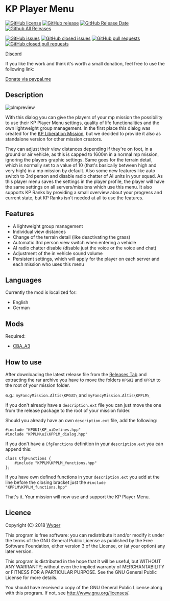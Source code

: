 # KP Player Menu
[![GitHub license](https://img.shields.io/github/license/KillahPotatoes/KP-PLM.svg)](https://github.com/KillahPotatoes/KP-PLM/blob/master/LICENSE)
[![GitHub release](https://img.shields.io/github/release/KillahPotatoes/KP-PLM.svg)](https://github.com/KillahPotatoes/KP-PLM/releases)
[![GitHub Release Date](https://img.shields.io/github/release-date/KillahPotatoes/KP-PLM.svg)](https://github.com/KillahPotatoes/KP-PLM/releases)
[![Github All Releases](https://img.shields.io/github/downloads/KillahPotatoes/KP-PLM/total.svg)](https://github.com/KillahPotatoes/KP-PLM)

[![GitHub issues](https://img.shields.io/github/issues-raw/KillahPotatoes/KP-PLM.svg)](https://github.com/KillahPotatoes/KP-PLM/issues)
[![GitHub closed issues](https://img.shields.io/github/issues-closed-raw/KillahPotatoes/KP-PLM.svg)](https://github.com/KillahPotatoes/KP-PLM/issues?q=is%3Aissue+is%3Aclosed)
[![GitHub pull requests](https://img.shields.io/github/issues-pr-raw/KillahPotatoes/KP-PLM.svg)](https://github.com/KillahPotatoes/KP-PLM/pulls)
[![GitHub closed pull requests](https://img.shields.io/github/issues-pr-closed-raw/KillahPotatoes/KP-PLM.svg)](https://github.com/KillahPotatoes/KP-PLM/pulls?q=is%3Apr+is%3Aclosed)

[Discord](https://discord.gg/fjSPn8t)

If you like the work and think it's worth a small donation, feel free to use the following link:

[Donate via paypal.me](https://www.paypal.me/wyqer)

## Description
![plmpreview](https://user-images.githubusercontent.com/3811977/43684198-e4824120-989b-11e8-8261-26332fecd2e4.png)

With this dialog you can give the players of your mp mission the possibility to use their KP Player Menu settings, quality of life functionalities and the own lightweight group management. In the first place this dialog was created for the [KP Liberation Mission](https://github.com/KillahPotatoes/KP-Liberation), but we decided to provide it also as standalone version for other mission creators.

They can adjust their view distances depending if they're on foot, in a ground or air vehicle, as this is capped to 1600m in a normal mp mission, ignoring the players graphic settings. Same goes for the terrain detail, which is normally set to a value of 10 (that's basically between high and very high) in a mp mission by default. Also some new features like auto switch to 3rd person and disable radio chatter of AI units in your squad. As this player menu saves the settings in the player profile, the player will have the same settings on all servers/missions which use this menu. It also supports KP Ranks by providing a small overview about your progress and current state, but KP Ranks isn't needed at all to use the features.

## Features
* A lightweight group management
* Individual view distances
* Change of the terrain detail (like deactivating the grass)
* Automatic 3rd person view switch when entering a vehicle
* AI radio chatter disable (disable just the voice or the voice and chat)
* Adjustment of the in vehicle sound volume
* Persistent settings, which will apply for the player on each server and each mission who uses this menu

## Languages
Currently the mod is localized for:
* English
* German

## Mods
Required:
* [CBA_A3](https://steamcommunity.com/workshop/filedetails/?id=450814997)

## How to use
After downloading the latest release file from the [Releases Tab](https://github.com/KillahPotatoes/KP-PLM/releases) and extracting the rar archive you have to move the folders `KPGUI` and `KPPLM` to the root of your mission folder.

e.g.: `myFancyMission.Altis\KPGUI\` and `myFancyMission.Altis\KPPLM\`

If you don't already have a `description.ext` file you can just move the one from the release package to the root of your mission folder.

Should you already have an own `description.ext` file, add the following:

    #include "KPGUI\KP_uiDefines.hpp"
    #include "KPPLM\ui\KPPLM_dialog.hpp"

If you don't have a `CfgFunctions` definition in your `description.ext` you can append this:

    class CfgFunctions {
        #include "KPPLM\KPPLM_functions.hpp"
    };

If you have own defined functions in your `description.ext` you add at the line before the closing bracket just the `#include "KPPLM\KPPLM_functions.hpp"`

That's it. Your mission will now use and support the KP Player Menu.

## Licence
Copyright (C) 2018 [Wyqer](https://github.com/Wyqer)

This program is free software: you can redistribute it and/or modify it under the terms of the GNU General Public License as published by the Free Software Foundation, either version 3 of the License, or (at your option) any later version.

This program is distributed in the hope that it will be useful, but WITHOUT ANY WARRANTY; without even the implied warranty of MERCHANTABILITY or FITNESS FOR A PARTICULAR PURPOSE. See the GNU General Public License for more details.

You should have received a copy of the GNU General Public License along with this program. If not, see http://www.gnu.org/licenses/.
